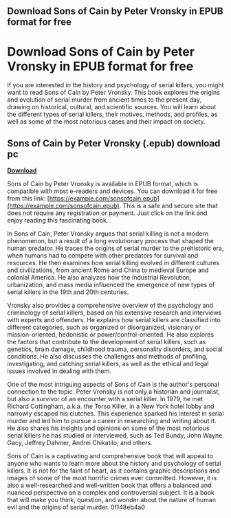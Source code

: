 ## Download Sons of Cain by Peter Vronsky in EPUB format for free

 


 
# Download Sons of Cain by Peter Vronsky in EPUB format for free
 
If you are interested in the history and psychology of serial killers, you might want to read Sons of Cain by Peter Vronsky. This book explores the origins and evolution of serial murder from ancient times to the present day, drawing on historical, cultural, and scientific sources. You will learn about the different types of serial killers, their motives, methods, and profiles, as well as some of the most notorious cases and their impact on society.
 
## Sons of Cain by Peter Vronsky (.epub) download pc


[**Download**](https://www.google.com/url?q=https%3A%2F%2Furlca.com%2F2tKBNc&sa=D&sntz=1&usg=AOvVaw2EwlVlqekic2BifxmG2UXy)

 
Sons of Cain by Peter Vronsky is available in EPUB format, which is compatible with most e-readers and devices. You can download it for free from this link: [https://example.com/sonsofcain.epub](https://example.com/sonsofcain.epub). This is a safe and secure site that does not require any registration or payment. Just click on the link and enjoy reading this fascinating book.
  
In Sons of Cain, Peter Vronsky argues that serial killing is not a modern phenomenon, but a result of a long evolutionary process that shaped the human predator. He traces the origins of serial murder to the prehistoric era, when humans had to compete with other predators for survival and resources. He then examines how serial killing evolved in different cultures and civilizations, from ancient Rome and China to medieval Europe and colonial America. He also analyzes how the Industrial Revolution, urbanization, and mass media influenced the emergence of new types of serial killers in the 19th and 20th centuries.
 
Vronsky also provides a comprehensive overview of the psychology and criminology of serial killers, based on his extensive research and interviews with experts and offenders. He explains how serial killers are classified into different categories, such as organized or disorganized, visionary or mission-oriented, hedonistic or power/control-oriented. He also explores the factors that contribute to the development of serial killers, such as genetics, brain damage, childhood trauma, personality disorders, and social conditions. He also discusses the challenges and methods of profiling, investigating, and catching serial killers, as well as the ethical and legal issues involved in dealing with them.
  
One of the most intriguing aspects of Sons of Cain is the author's personal connection to the topic. Peter Vronsky is not only a historian and journalist, but also a survivor of an encounter with a serial killer. In 1979, he met Richard Cottingham, a.k.a. the Torso Killer, in a New York hotel lobby and narrowly escaped his clutches. This experience sparked his interest in serial murder and led him to pursue a career in researching and writing about it. He also shares his insights and opinions on some of the most notorious serial killers he has studied or interviewed, such as Ted Bundy, John Wayne Gacy, Jeffrey Dahmer, Andrei Chikatilo, and others.
 
Sons of Cain is a captivating and comprehensive book that will appeal to anyone who wants to learn more about the history and psychology of serial killers. It is not for the faint of heart, as it contains graphic descriptions and images of some of the most horrific crimes ever committed. However, it is also a well-researched and well-written book that offers a balanced and nuanced perspective on a complex and controversial subject. It is a book that will make you think, question, and wonder about the nature of human evil and the origins of serial murder.
 0f148eb4a0
